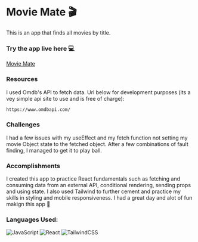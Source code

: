 # Movie Mate 🎬
This is an app that finds all movies by title. 

### Try the app live here 💻 
[Movie Mate](https://movie-mate-app.netlify.app)


### Resources
I used Omdb's API to fetch data. Url below for development purposes (its a vey simple api site to use and is free of charge):

```bash
https://www.omdbapi.com/
```

### Challenges
I had a few issues with my useEffect and my fetch function not setting my movie Object state to the fetched object.
After a few combinations of fault finding, I managed to get it to play ball.

### Accomplishments
I created this app to practice React fundamentals such as fetching and consuming data from an external API, conditional rendering, sending props and using state. 
I also used Tailwind to further cement and practice my skills in styling and mobile responsiveness.
I had a great day and alot of fun makign this app 🙂

<h3 align="left">Languages Used:</h3>
<p align="left"> 

![JavaScript](https://img.shields.io/badge/javascript-%23323330.svg?style=for-the-badge&logo=javascript&logoColor=%23F7DF1E) ![React](https://img.shields.io/badge/react-%2320232a.svg?style=for-the-badge&logo=react&logoColor=%2361DAFB) ![TailwindCSS](https://img.shields.io/badge/tailwindcss-%2338B2AC.svg?style=for-the-badge&logo=tailwind-css&logoColor=white) 

